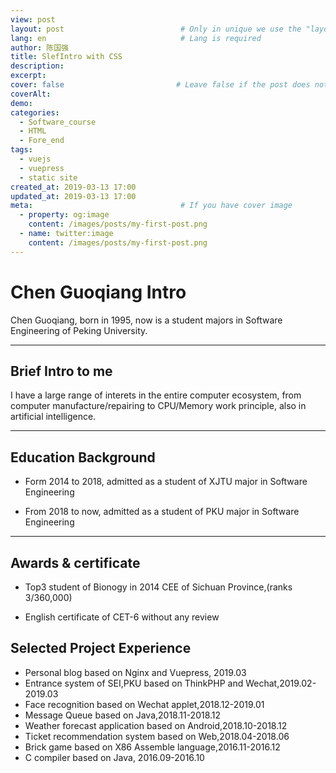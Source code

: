 ```yaml
---
view: post
layout: post                          # Only in unique we use the "layout: post"
lang: en                              # Lang is required
author: 陈国强
title: SlefIntro with CSS
description:
excerpt:
cover: false                         # Leave false if the post does not have cover image, if there is set to true
coverAlt:
demo:
categories:
  - Software_course
  - HTML
  - Fore_end
tags: 
  - vuejs
  - vuepress
  - static site
created_at: 2019-03-13 17:00
updated_at: 2019-03-13 17:00
meta:                                 # If you have cover image
  - property: og:image
    content: /images/posts/my-first-post.png
  - name: twitter:image
    content: /images/posts/my-first-post.png
---
```


# Chen Guoqiang Intro

Chen Guoqiang, born in 1995, now is a student majors in Software Engineering of Peking University.

---

## Brief Intro to me

I have a large range of interets in the entire computer ecosystem, from computer manufacture/repairing to CPU/Memory work principle, also in artificial intelligence. 

---

## Education Background

+ Form 2014 to 2018, admitted as a student of XJTU major in Software Engineering

+ From 2018 to now, admitted as a student of PKU major in Software Engineering

------

## Awards & certificate

+ Top3 student of Bionogy in 2014 CEE of Sichuan Province,(ranks 3/360,000)

+ English certificate of CET-6 without any review

## Selected Project Experience

+ Personal blog based on Nginx and Vuepress, 2019.03
+ Entrance system of SEI,PKU based on ThinkPHP and Wechat,2019.02-2019.03
+ Face recognition based on Wechat applet,2018.12-2019.01
+ Message Queue based on Java,2018.11-2018.12
+ Weather forecast application based on Android,2018.10-2018.12
+ Ticket recommendation system based on Web,2018.04-2018.06
+ Brick game based on X86 Assemble language,2016.11-2016.12
+ C compiler based on Java, 2016.09-2016.10

